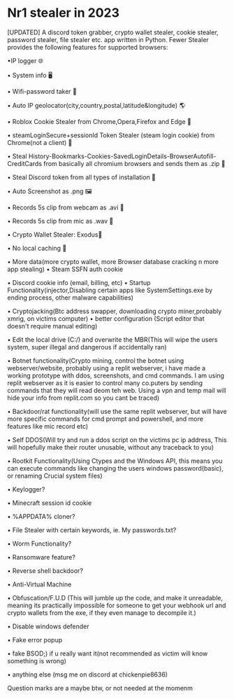 # Nr1 stealer in 2023
 [UPDATED] A discord token grabber, crypto wallet stealer, cookie stealer, password stealer, file stealer etc. app written in Python.
Fewer Stealer provides the following features for supported browsers:

•IP logger 🌐

• System info 🖥️

• Wifi-password taker 📶

• Auto IP geolocator(city,country,postal,latitude&longitude) 🌎

• Roblox Cookie Stealer from Chrome,Opera,Firefox and Edge 🍪

• steamLoginSecure+sessionId Token Stealer (steam login cookie) from Chrome(not a client) 🍘

• Steal History-Bookmarks-Cookies-SavedLoginDetails-BrowserAutofill-CreditCards from basically all chromium browsers and sends them as .zip 📁

• Steal Discord token from all types of installation 🔘 

• Auto Screenshot as .png 🖼️

• Records 5s clip from webcam as .avi 🎥

• Records 5s clip from mic as .wav 🎤

• Crypto Wallet Stealer: Exodus👾

• No local caching 💾



• More data(more crypto wallet, more Browser database cracking n more app stealing)
• Steam SSFN auth cookie

• Discord cookie info (email, billing, etc)
• Startup Functionality(injector,Disabling certain apps like SystemSettings.exe by ending process, other malware capabilities)

• Cryptojacking(Btc address swapper, downloading crypto miner,probably xmrig, on victims computer)
• better configuration (Script editor that doesn't require manual editing)

• Edit the local drive (C:/) and overwrite the MBR(This will wipe the users system, super illegal and dangerous if accidentally ran)

• Botnet functionality(Crypto mining, control  the botnet using webserver/website, probably using a replit webserver, i have made a 
working prototype with ddos, screenshots, and cmd commands. I am using replit webserver as it is easier to control many co.puters by 
sending commands that they will read deom teh web. Using a vpn and temp mail will hide your info from replit.com so you cant be traced)

• Backdoor/rat functionality(will use the same replit webserver, but will have more specific commands for cmd prompt and powershell, 
and more features like mic record etc)

• Self DDOS(Will try and run a ddos script on the victims pc ip address, This will hopefully make their router unusable, without any traceback to you)

• Rootkit Functionality(Using Ctypes and the Windows API, this means you can execute commands like changing the users windows password(basic), or renaming Crucial system files)

• Keylogger?

• Minecraft session id cookie

• %APPDATA% cloner?

• File Stealer with certain keywords, ie. My passwords.txt?

• Worm Functionality?

• Ransomware feature?

• Reverse shell backdoor?

• Anti-Virtual Machine

• Obfuscation/F.U.D (This will jumble up the code, and make it unreadable, meaning its practically impossible for someone to get your webhook url and crypto wallets from the exe, if they even manage to decompile it.)

• Disable windows defender 

• Fake error popup

• fake BSOD;) if u really want it(not recommended as victim will know something is wrong)

• anything else (msg me on discord at chickenpie8636)

Question marks are a maybe btw, or not needed at the momenm
